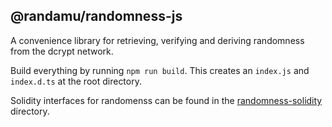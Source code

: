 ## @randamu/randomness-js

A convenience library for retrieving, verifying and deriving randomness from the dcrypt network.

Build everything by running `npm run build`. This creates an `index.js` and `index.d.ts` at the root directory.

Solidity interfaces for randomenss can be found in the [randomness-solidity](./randomness-solidity) directory.

